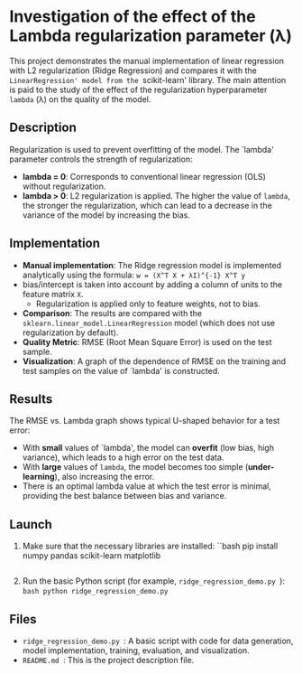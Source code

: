 # Investigation of the effect of the Lambda regularization parameter (λ)

This project demonstrates the manual implementation of linear regression with L2 regularization (Ridge Regression) and compares it with the `LinearRegression' model from the `scikit-learn' library. The main attention is paid to the study of the effect of the regularization hyperparameter `lambda` (λ) on the quality of the model.

## Description

Regularization is used to prevent overfitting of the model. The `lambda' parameter controls the strength of regularization:
- **lambda = 0**: Corresponds to conventional linear regression (OLS) without regularization.
- **lambda > 0**: L2 regularization is applied. The higher the value of `lambda`, the stronger the regularization, which can lead to a decrease in the variance of the model by increasing the bias.

## Implementation

- **Manual implementation**: The Ridge regression model is implemented analytically using the formula:
  `w = (X^T X + λI)^{-1} X^T y`
- bias/intercept is taken into account by adding a column of units to the feature matrix `X`.
  - Regularization is applied only to feature weights, not to bias.
- **Comparison**: The results are compared with the `sklearn.linear_model.LinearRegression` model (which does not use regularization by default).
- **Quality Metric**: RMSE (Root Mean Square Error) is used on the test sample.
- **Visualization**: A graph of the dependence of RMSE on the training and test samples on the value of `lambda' is constructed.

## Results

The RMSE vs. Lambda graph shows typical U-shaped behavior for a test error:
- With **small** values of `lambda', the model can **overfit** (low bias, high variance), which leads to a high error on the test data.
- With **large** values of `lambda`, the model becomes too simple (**under-learning**), also increasing the error.
- There is an optimal lambda value at which the test error is minimal, providing the best balance between bias and variance.

## Launch

1. Make sure that the necessary libraries are installed:
``bash
pip install numpy pandas scikit-learn matplotlib
    ```
2. Run the basic Python script (for example, `ridge_regression_demo.py `):
``bash
python ridge_regression_demo.py
``

## Files

- `ridge_regression_demo.py `: A basic script with code for data generation, model implementation, training, evaluation, and visualization.
- `README.md `: This is the project description file.
